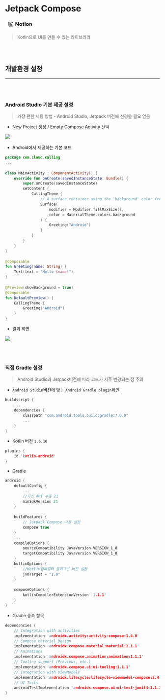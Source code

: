 # Jetpack Compose
<a href="https://haneul.oopy.io/jetpackcompose" target="_blank"><img src="../../../img/notion.png"></a>
> Kotlin으로 UI를 만들 수 있는 라이브러리



<br><br>


## 개발환경 설정  
-----
<br><br>
### Android Studio 기본 제공 설정
> 가장 편한 세팅 방법 - Android Studio, Jetpack 버전에 신경쓸 필요 없음

* New Project 생성 / Empty Compose Activity 선택

<img src="https://s3.us-west-2.amazonaws.com/secure.notion-static.com/5a44091c-6e0f-4257-a44e-c61044b1ee88/Untitled.png?X-Amz-Algorithm=AWS4-HMAC-SHA256&X-Amz-Content-Sha256=UNSIGNED-PAYLOAD&X-Amz-Credential=AKIAT73L2G45EIPT3X45%2F20220510%2Fus-west-2%2Fs3%2Faws4_request&X-Amz-Date=20220510T063248Z&X-Amz-Expires=86400&X-Amz-Signature=3e053bba43cdbd84366b4b8575a2a4ce0c60e25337f7e8cb7cb6388fa67a523d&X-Amz-SignedHeaders=host&response-content-disposition=filename%20%3D%22Untitled.png%22&x-id=GetObject" style="width:600px">

* Android에서 제공하는 기본 코드
```Kotlin
package com.cloud.calling
...

class MainActivity : ComponentActivity() {
    override fun onCreate(savedInstanceState: Bundle?) {
        super.onCreate(savedInstanceState)
        setContent {
            CallingTheme {
                // A surface container using the 'background' color from the theme
                Surface(
                    modifier = Modifier.fillMaxSize(),
                    color = MaterialTheme.colors.background
                ) {
                    Greeting("Android")
                }
            }
        }
    }
}

@Composable
fun Greeting(name: String) {
    Text(text = "Hello $name!")
}

@Preview(showBackground = true)
@Composable
fun DefaultPreview() {
    CallingTheme {
        Greeting("Android")
    }
}
```
* 결과 화면

<img src="https://s3.us-west-2.amazonaws.com/secure.notion-static.com/d3814792-4756-402c-8a74-1a9855dd6aee/Compose%EA%B8%B0%EB%B3%B8%ED%99%94%EB%A9%B4.png?X-Amz-Algorithm=AWS4-HMAC-SHA256&X-Amz-Content-Sha256=UNSIGNED-PAYLOAD&X-Amz-Credential=AKIAT73L2G45EIPT3X45%2F20220510%2Fus-west-2%2Fs3%2Faws4_request&X-Amz-Date=20220510T063733Z&X-Amz-Expires=86400&X-Amz-Signature=20ada90dd162f56004f8cd157b8376262d52ce202ded557ac310e7ca39dd93a4&X-Amz-SignedHeaders=host&response-content-disposition=filename%20%3D%22Compose%25EA%25B8%25B0%25EB%25B3%25B8%25ED%2599%2594%25EB%25A9%25B4.png%22&x-id=GetObject" style="width:200px">


<br><br>


### 직접 Gradle 설정
> Android Studio과 Jetpack버전에 따라 코드가 자주 변경되는 점 주의

* `Android Studio`버전에 맞는 `Android Gradle plugin`확인
```C
buildscript {
    ...
    dependencies {
        classpath "com.android.tools.build:gradle:7.0.0"
        ...
    }
}
```
* Kotlin 버전 `1.6.10`
```C
plugins {
    id 'kotlin-android'
}
```
* Gradle
```C
android {
    defaultConfig {
        ...
		//최소 API 수준 21
        minSdkVersion 21  
    }

    buildFeatures {
        // Jetpack Compose 사용 설정
        compose true
    }
    ...
    compileOptions {
        sourceCompatibility JavaVersion.VERSION_1_8
        targetCompatibility JavaVersion.VERSION_1_8
    }
    kotlinOptions {
		//Kotlin컴파일러 플러그인 버전 설정
        jvmTarget = "1.8"
    }

    composeOptions {
        kotlinCompilerExtensionVersion '1.1.1'
    }
}
```
* Gradle 종속 항목
```C
dependencies {
    // Integration with activities
    implementation 'androidx.activity:activity-compose:1.4.0'
    // Compose Material Design
    implementation 'androidx.compose.material:material:1.1.1'
    // Animations
    implementation 'androidx.compose.animation:animation:1.1.1'
    // Tooling support (Previews, etc.)
    implementation 'androidx.compose.ui:ui-tooling:1.1.1'
    // Integration with ViewModels
    implementation 'androidx.lifecycle:lifecycle-viewmodel-compose:2.4.1'
    // UI Tests
    androidTestImplementation 'androidx.compose.ui:ui-test-junit4:1.1.1'
}
```